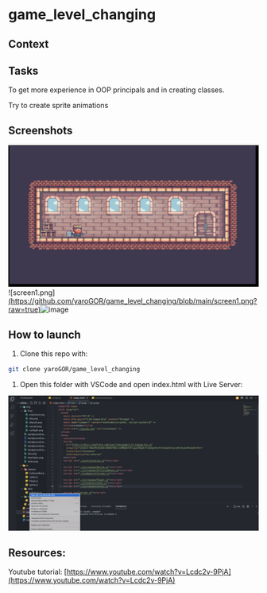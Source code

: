 # game_level_changing
## Context

## Tasks

To get  more experience in OOP principals and in creating classes. 

Try to create sprite animations

## Screenshots



![screen2.png](https://github.com/yaroGOR/game_level_changing/blob/main/screen2.png?raw=true![image](https://user-images.githubusercontent.com/36842297/216045289-a8eecfdd-608b-4784-9926-96b73ce9272b.png))
![screen1.png] [(https://github.com/yaroGOR/game_level_changing/blob/main/screen1.png?raw=true)](https://github.com/yaroGOR/game_level_changing/blob/main/screen1.png?raw=true)![image](https://user-images.githubusercontent.com/36842297/216045737-55909501-776f-4f79-8d83-bcb741bfc506.png)


## How to launch

1. Clone this repo with: 

```bash
git clone yaroGOR/game_level_changing
```

1. Open this folder with VSCode and open index.html with Live Server:

![install.png](https://github.com/yaroGOR/game_level_changing/blob/main/install.png?raw=true![image](https://user-images.githubusercontent.com/36842297/216044981-0dff0381-3b98-4d0c-bb8d-3fd5f4be20f2.png)
)

## Resources:

Youtube tutorial:   [https://www.youtube.com/watch?v=Lcdc2v-9PjA](https://www.youtube.com/watch?v=Lcdc2v-9PjA)
